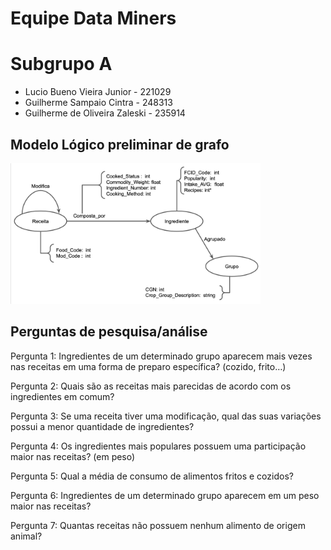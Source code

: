 
# Equipe Data Miners

# Subgrupo A

- Lucio Bueno Vieira Junior - 221029
- Guilherme Sampaio Cintra - 248313
- Guilherme de Oliveira Zaleski - 235914

## Modelo Lógico preliminar de grafo

<img src="modelo-logico-preliminar.png" width="400px" height="auto">

## Perguntas de pesquisa/análise

Pergunta 1: Ingredientes de um determinado grupo aparecem mais vezes nas receitas em uma forma de preparo específica? (cozido, frito…)

Pergunta 2: Quais são as receitas mais parecidas de acordo com os ingredientes em comum?

Pergunta 3: Se uma receita tiver uma modificação, qual das suas variações possui a menor quantidade de ingredientes?

Pergunta 4: Os ingredientes mais populares possuem uma participação maior nas receitas? (em peso)

Pergunta 5: Qual a média de consumo de alimentos fritos e cozidos?

Pergunta 6: Ingredientes de um determinado grupo aparecem em um peso maior nas receitas? 

Pergunta 7: Quantas receitas não possuem nenhum alimento de origem animal?



